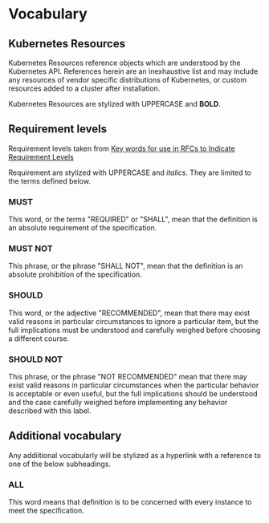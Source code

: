 # Vocabulary 

## Kubernetes Resources
Kubernetes Resources reference objects which are understood by the Kubernetes API. References herein are an inexhaustive list and may include any resources of vendor specific distributions of Kubernetes, or custom resources added to a cluster after installation.

Kubernetes Resources are stylized with UPPERCASE and **BOLD**.

## Requirement levels  

Requirement levels taken from [ Key words for use in RFCs to Indicate Requirement Levels](https://datatracker.ietf.org/doc/html/rfc2119)

Requirement are stylized with UPPERCASE and _italics_. They are limited to the terms defined below.

### __MUST__
   This word, or the terms "REQUIRED" or "SHALL", mean that the definition is an absolute requirement of the specification.

### __MUST NOT__
   This phrase, or the phrase "SHALL NOT", mean that the definition is an absolute prohibition of the specification.

### __SHOULD__
   This word, or the adjective "RECOMMENDED", mean that there may exist valid reasons in particular circumstances to ignore a particular item, but the full implications must be understood and carefully weighed before choosing a different course.

### __SHOULD NOT__
  This phrase, or the phrase "NOT RECOMMENDED" mean that there may exist valid reasons in particular circumstances when the particular behavior is acceptable or even useful, but the full implications should be understood and the case carefully weighed before implementing any behavior described with this label.


## Additional vocabulary
Any addiitional vocabularly will be stylized as a hyperlink with a reference to one of the below subheadings.

### __ALL__
This word means that definition is to be concerned with every instance to meet the specification.